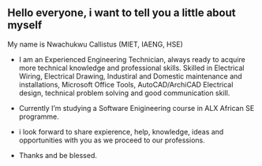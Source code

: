 ## Hello everyone, i want to tell you a little about myself 

My name is Nwachukwu Callistus (MIET, IAENG, HSE)
- I am an Experienced Engineering Technician, always ready to acquire more technical knowledge and professional skills. 
Skilled in Electrical Wiring, Electrical Drawing, Industiral and Domestic maintenance and installations, Microsoft 
Office Tools, AutoCAD/ArchiCAD Electrical design, technical problem solving and good communication skill.

- Currently I’m studying a Software Enigineering course in ALX African SE programme.

- i look forward to share expierence, help, knowledge, ideas and opportunities with you as we proceed to our professions.

- Thanks and be blessed.
